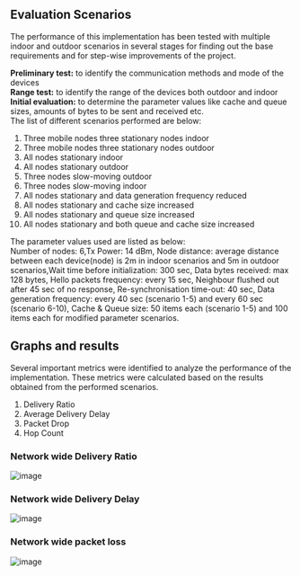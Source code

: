 ## Evaluation Scenarios

The performance of this implementation has been tested with multiple
indoor and outdoor scenarios in several stages for finding out the base requirements and for step-wise improvements of the project.

**Preliminary test:** to identify the communication methods and mode of the devices<br/>
**Range test:** to identify the range of the devices both outdoor and indoor<br/>
**Initial evaluation:** to determine the parameter values like cache and queue sizes, amounts of bytes to be sent and received etc.<br/>
The list of different scenarios performed are below:
1. Three mobile nodes three stationary nodes indoor
2. Three mobile nodes three stationary nodes outdoor
3. All nodes stationary indoor
4. All nodes stationary outdoor
5. Three nodes slow-moving outdoor
6. Three nodes slow-moving indoor
7. All nodes stationary and data generation frequency reduced
8. All nodes stationary and cache size increased
9. All nodes stationary and queue size increased
10. All nodes stationary and both queue and cache size increased<br/>

The parameter values used are listed as below: <br/>
Number of nodes: 6,Tx Power: 14 dBm, Node distance: average distance between each device(node) is 2m in indoor scenarios and 5m in outdoor scenarios,Wait time before initialization: 300 sec, Data bytes received: max 128 bytes, Hello packets frequency: every 15 sec, Neighbour flushed out after 45 sec of no response, Re-synchronisation time-out: 40 sec, Data generation frequency: every 40 sec (scenario 1-5) and every 60 sec (scenario 6-10), Cache & Queue size: 50 items each (scenario 1-5) and 100 items each for modified parameter scenarios.

## Graphs and results

Several important metrics were identified to analyze the performance of the implementation. These metrics were calculated based on the results obtained from the performed scenarios.
1. Delivery Ratio
2. Average Delivery Delay
3. Packet Drop
4. Hop Count

### Network wide Delivery Ratio
![image](https://user-images.githubusercontent.com/63702181/126646293-70a05ab7-ae3e-4e5a-ba30-e012aaba8fbd.png)
### Network wide Delivery Delay
![image](https://user-images.githubusercontent.com/63702181/126646533-f2a07ae1-16e4-4351-a15f-597b7f444fde.png)
### Network wide packet loss
![image](https://user-images.githubusercontent.com/63702181/126647017-bd38beba-feb9-4f84-af5d-e4510640b34d.png)



